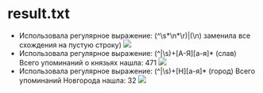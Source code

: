 # result.txt
* Использовала регулярное выражение: (^\s*\n*\r)|(\n) заменила все схождения на пустую строку) ![](https://pp.userapi.com/c846020/v846020239/6dc9a/oRK--9_H0AE.jpg)
* Использовала регулярное выражение: (^|\s)+[А-Я][а-я]* (слав) Всего упоминаний о князьях нашла: 471 ![](https://pp.userapi.com/c846020/v846020239/6dcf6/KXfzd4MTYcw.jpg)
* Использовала регулярное выражение: (^|\s)+[Н][а-я]* (город) Всего упоминаний Новгорода нашла: 32 ![](https://pp.userapi.com/c846020/v846020239/6dd13/nolWYLOShNo.jpg)

